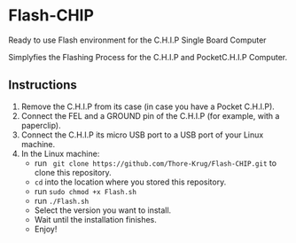 # Flash-CHIP
Ready to use Flash environment for the C.H.I.P Single Board Computer

Simplyfies the Flashing Process for the C.H.I.P and PocketC.H.I.P Computer. 

## Instructions
1. Remove the C.H.I.P from its case (in case you have a Pocket C.H.I.P).
2. Connect the FEL and a GROUND pin of the C.H.I.P (for example, with a paperclip).
3. Connect the C.H.I.P its micro USB port to a USB port of your Linux machine.
4. In the Linux machine:
    - run ` git clone https://github.com/Thore-Krug/Flash-CHIP.git` to clone this repository.
    - `cd` into the location where you stored this repository.
    - run `sudo chmod +x Flash.sh`
    - run `./Flash.sh`
    - Select the version you want to install.
    - Wait until the installation finishes.
    - Enjoy!
  
